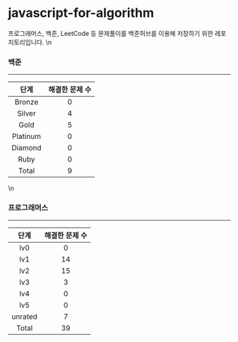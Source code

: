 
# javascript-for-algorithm

프로그래머스, 백준, LeetCode 등 문제풀이를 백준허브를 이용해 저장하기 위한 레포지토리입니다.
\n
  ### 백준
  ---
  |   단계   | 해결한 문제 수 |
  | :------: | :------------: |
  |  Bronze  |       0        |
  |  Silver  |       4        |
  |   Gold   |       5          |
  | Platinum |       0      |
  | Diamond  |       0       |
  |   Ruby   |       0          |
  |  Total   |       9         |
  \n
  ### 프로그래머스
  ---
  |   단계   | 해결한 문제 수 |
  | :------: | :------------:           |
  |   lv0    |       0        |
  |   lv1    |       14        |
  |   lv2    |       15        |
  |   lv3    |       3        |
  |   lv4    |       0        |
  |   lv5    |       0        |
  |  unrated |       7    |
  |  Total   |       39           |
  